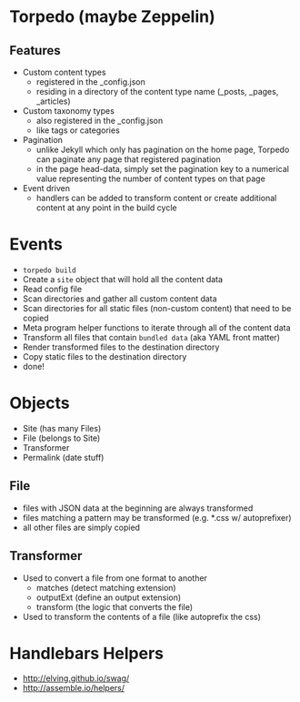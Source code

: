 Torpedo (maybe Zeppelin)
=======

## Features

* Custom content types
  * registered in the _config.json
  * residing in a directory of the content type name (_posts, _pages, _articles)
* Custom taxonomy types
  * also registered in the _config.json
  * like tags or categories
* Pagination
  * unlike Jekyll which only has pagination on the home page, Torpedo can paginate any page that registered pagination
  * in the page head-data, simply set the pagination key to a numerical value representing the number of content types on that page
* Event driven
  * handlers can be added to transform content or create additional content at any point in the build cycle


Events
======

* `torpedo build`
* Create a `site` object that will hold all the content data
* Read config file
* Scan directories and gather all custom content data
* Scan directories for all static files (non-custom content) that need to be copied
* Meta program helper functions to iterate through all of the content data
* Transform all files that contain `bundled data` (aka YAML front matter)
* Render transformed files to the destination directory
* Copy static files to the destination directory
* done!


Objects
=======

* Site (has many Files)
* File (belongs to Site)
* Transformer
* Permalink (date stuff)

## File

* files with JSON data at the beginning are always transformed
* files matching a pattern may be transformed (e.g. *.css w/ autoprefixer)
* all other files are simply copied

## Transformer

* Used to convert a file from one format to another
  * matches (detect matching extension)
  * outputExt (define an output extension)
  * transform (the logic that converts the file)
* Used to transform the contents of a file (like autoprefix the css)

Handlebars Helpers
==================

* http://elving.github.io/swag/
* http://assemble.io/helpers/



